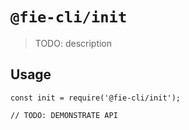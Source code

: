 # `@fie-cli/init`

> TODO: description

## Usage

```
const init = require('@fie-cli/init');

// TODO: DEMONSTRATE API
```
